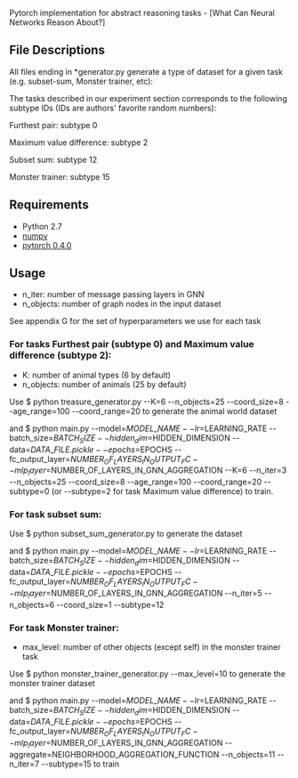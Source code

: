 Pytorch implementation for abstract reasoning tasks - [What Can Neural Networks Reason About?]

## File Descriptions
All files ending in *generator.py generate a type of dataset for a given task (e.g. subset-sum, Monster trainer, etc):

The tasks described in our experiment section corresponds to the following subtype IDs (IDs are authors' favorite random numbers):

Furthest pair: subtype 0

Maximum value difference: subtype 2

Subset sum: subtype 12

Monster trainer: subtype 15

## Requirements

- Python 2.7
- [numpy](http://www.numpy.org/)
- [pytorch 0.4.0](http://pytorch.org/)

## Usage
- n_iter: number of message passing layers in GNN 
- n\_objects: number of graph nodes in the input dataset 

See appendix G for the set of hyperparameters we use for each task

### For tasks Furthest pair (subtype 0) and Maximum value difference (subtype 2): 
- K: number of animal types (6 by default)
- n\_objects: number of animals (25 by default)

Use
	$ python treasure\_generator.py --K=6 --n\_objects=25 --coord\_size=8 --age\_range=100 --coord\_range=20 
to generate the animal world dataset

and 
	$ python main.py --model=$MODEL\_NAME --lr=$LEARNING_RATE --batch_size=$BATCH_SIZE --hidden_dim=$HIDDEN_DIMENSION --data=$DATA\_FILE.pickle --epochs=$EPOCHS --fc_output_layer=$NUMBER_OF_LAYERS_IN_OUTPUT_FC --mlp_layer=$NUMBER_OF_LAYERS_IN_GNN_AGGREGATION --K=6 --n_iter=3 --n_objects=25 --coord_size=8 --age_range=100 --coord_range=20 --subtype=0 (or --subtype=2 for task Maximum value difference) 
to train.

### For task subset sum:

Use 
	$ python subset_sum_generator.py
to generate the dataset

and 
	$ python main.py --model=$MODEL\_NAME --lr=$LEARNING_RATE --batch_size=$BATCH_SIZE --hidden_dim=$HIDDEN_DIMENSION --data=$DATA\_FILE.pickle --epochs=$EPOCHS --fc_output_layer=$NUMBER_OF_LAYERS_IN_OUTPUT_FC --mlp_layer=$NUMBER_OF_LAYERS_IN_GNN_AGGREGATION --n_iter=5 --n_objects=6 --coord_size=1 --subtype=12

### For task Monster trainer: 
- max_level: number of other objects (except self) in the monster trainer task

Use
	$ python monster_trainer_generator.py --max_level=10
to generate the monster trainer dataset

and
	$ python main.py --model=$MODEL\_NAME --lr=$LEARNING_RATE --batch_size=$BATCH_SIZE --hidden_dim=$HIDDEN_DIMENSION --data=$DATA\_FILE.pickle --epochs=$EPOCHS --fc_output_layer=$NUMBER_OF_LAYERS_IN_OUTPUT_FC --mlp_layer=$NUMBER_OF_LAYERS_IN_GNN_AGGREGATION --aggregate=NEIGHBORHOOD_AGGREGATION_FUNCTION --n_objects=11 --n_iter=7 --subtype=15 
to train

